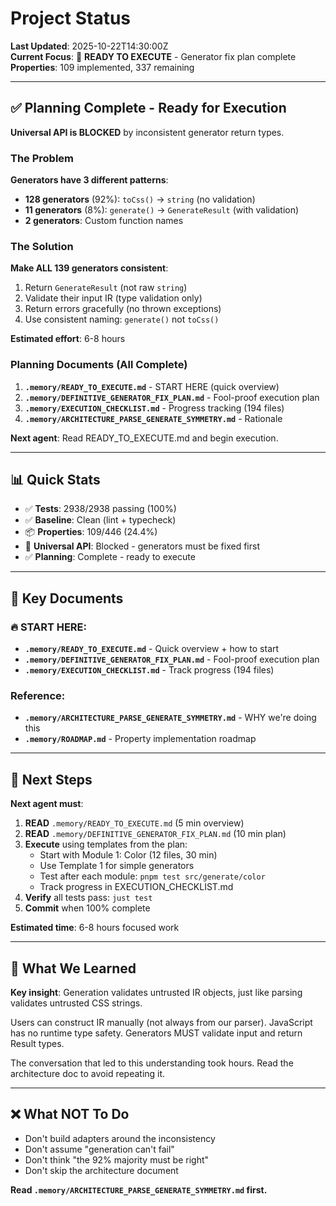 # Project Status

**Last Updated**: 2025-10-22T14:30:00Z  
**Current Focus**: 🔴 **READY TO EXECUTE** - Generator fix plan complete
**Properties**: 109 implemented, 337 remaining

---

## ✅ Planning Complete - Ready for Execution

**Universal API is BLOCKED** by inconsistent generator return types.

### The Problem

**Generators have 3 different patterns**:
- **128 generators** (92%): `toCss()` → `string` (no validation)
- **11 generators** (8%): `generate()` → `GenerateResult` (with validation)
- **2 generators**: Custom function names

### The Solution

**Make ALL 139 generators consistent**:
1. Return `GenerateResult` (not raw `string`)
2. Validate their input IR (type validation only)
3. Return errors gracefully (no thrown exceptions)
4. Use consistent naming: `generate()` not `toCss()`

**Estimated effort**: 6-8 hours

### Planning Documents (All Complete)

1. **`.memory/READY_TO_EXECUTE.md`** - START HERE (quick overview)
2. **`.memory/DEFINITIVE_GENERATOR_FIX_PLAN.md`** - Fool-proof execution plan
3. **`.memory/EXECUTION_CHECKLIST.md`** - Progress tracking (194 files)
4. **`.memory/ARCHITECTURE_PARSE_GENERATE_SYMMETRY.md`** - Rationale

**Next agent**: Read READY_TO_EXECUTE.md and begin execution.

---

## 📊 Quick Stats

- ✅ **Tests**: 2938/2938 passing (100%)
- ✅ **Baseline**: Clean (lint + typecheck)
- 📦 **Properties**: 109/446 (24.4%)
- 🚧 **Universal API**: Blocked - generators must be fixed first
- ✅ **Planning**: Complete - ready to execute

---

## 📁 Key Documents

### 🔥 **START HERE**:
- **`.memory/READY_TO_EXECUTE.md`** - Quick overview + how to start
- **`.memory/DEFINITIVE_GENERATOR_FIX_PLAN.md`** - Fool-proof execution plan
- **`.memory/EXECUTION_CHECKLIST.md`** - Track progress (194 files)

### Reference:
- **`.memory/ARCHITECTURE_PARSE_GENERATE_SYMMETRY.md`** - WHY we're doing this
- **`.memory/ROADMAP.md`** - Property implementation roadmap

---

## 🎯 Next Steps

**Next agent must**:

1. **READ** `.memory/READY_TO_EXECUTE.md` (5 min overview)
2. **READ** `.memory/DEFINITIVE_GENERATOR_FIX_PLAN.md` (10 min plan)
3. **Execute** using templates from the plan:
   - Start with Module 1: Color (12 files, 30 min)
   - Use Template 1 for simple generators
   - Test after each module: `pnpm test src/generate/color`
   - Track progress in EXECUTION_CHECKLIST.md
4. **Verify** all tests pass: `just test`
5. **Commit** when 100% complete

**Estimated time**: 6-8 hours focused work

---

## 📝 What We Learned

**Key insight**: Generation validates untrusted IR objects, just like parsing validates untrusted CSS strings.

Users can construct IR manually (not always from our parser). JavaScript has no runtime type safety. Generators MUST validate input and return Result types.

The conversation that led to this understanding took hours. Read the architecture doc to avoid repeating it.

---

## ❌ What NOT To Do

- Don't build adapters around the inconsistency
- Don't assume "generation can't fail"
- Don't think "the 92% majority must be right"
- Don't skip the architecture document

**Read `.memory/ARCHITECTURE_PARSE_GENERATE_SYMMETRY.md` first.**
